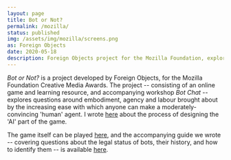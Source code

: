 ```yaml
---
layout: page
title: Bot or Not?
permalink: /mozilla/
status: published
img: /assets/img/mozilla/screens.png
as: Foreign Objects
date: 2020-05-18
description: Foreign Objects project for the Mozilla Foundation, exploring AI chatbots that mimick people
---
```


*Bot or Not?* is a project developed by Foreign Objects, for the Mozilla Foundation Creative Media Awards. The project -- consisting of an online game and learning resource, and accompanying workshop *Bot Chat* -- explores questions around embodiment, agency and labour brought about by the increasing ease with which anyone can make a moderately-convincing 'human' agent. I wrote [here](https://soup.agnescameron.info/2020/05/29/cheap-ai.html) about the process of designing the 'AI' part of the game.

The game itself can be played [here](https://botor.no/), and the accompanying guide we wrote -- covering questions about the legal status of bots, their history, and how to identify them -- is available [here](https://about.botor.no/).
